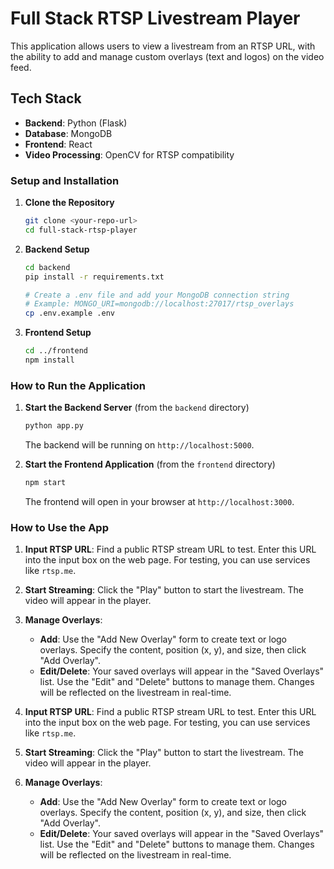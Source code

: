 # Full Stack RTSP Livestream Player

This application allows users to view a livestream from an RTSP URL, with the ability to add and manage custom overlays (text and logos) on the video feed.

## Tech Stack

-   **Backend**: Python (Flask)
-   **Database**: MongoDB
-   **Frontend**: React
-   **Video Processing**: OpenCV for RTSP compatibility

### Setup and Installation

1.  **Clone the Repository**
    ```bash
    git clone <your-repo-url>
    cd full-stack-rtsp-player
    ```

2.  **Backend Setup**
    ```bash
    cd backend
    pip install -r requirements.txt
    
    # Create a .env file and add your MongoDB connection string
    # Example: MONGO_URI=mongodb://localhost:27017/rtsp_overlays
    cp .env.example .env 
    ```

3.  **Frontend Setup**
    ```bash
    cd ../frontend
    npm install
    ```

### How to Run the Application

1.  **Start the Backend Server** (from the `backend` directory)
    ```bash
    python app.py
    ```
    The backend will be running on `http://localhost:5000`.

2.  **Start the Frontend Application** (from the `frontend` directory)
    ```bash
    npm start
    ```
    The frontend will open in your browser at `http://localhost:3000`.

### How to Use the App

1.  **Input RTSP URL**: Find a public RTSP stream URL to test. Enter this URL into the input box on the web page. For testing, you can use services like `rtsp.me`.
2.  **Start Streaming**: Click the "Play" button to start the livestream. The video will appear in the player.
3.  **Manage Overlays**:
    -   **Add**: Use the "Add New Overlay" form to create text or logo overlays. Specify the content, position (x, y), and size, then click "Add Overlay".
    -   **Edit/Delete**: Your saved overlays will appear in the "Saved Overlays" list. Use the "Edit" and "Delete" buttons to manage them. Changes will be reflected on the livestream in real-time.

1.  **Input RTSP URL**: Find a public RTSP stream URL to test. Enter this URL into the input box on the web page. For testing, you can use services like `rtsp.me`.
2.  **Start Streaming**: Click the "Play" button to start the livestream. The video will appear in the player.
3.  **Manage Overlays**:
    -   **Add**: Use the "Add New Overlay" form to create text or logo overlays. Specify the content, position (x, y), and size, then click "Add Overlay".
    -   **Edit/Delete**: Your saved overlays will appear in the "Saved Overlays" list. Use the "Edit" and "Delete" buttons to manage them. Changes will be reflected on the livestream in real-time.
